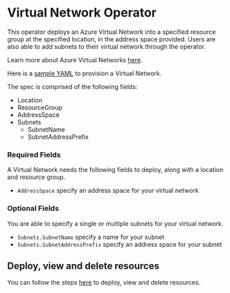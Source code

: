 # Virtual Network Operator

This operator deploys an Azure Virtual Network into a specified resource group at the specified location, in the address space provided. Users are also able to add subnets to their virtual network through the operator.

Learn more about Azure Virtual Networks [here](https://docs.microsoft.com/en-us/azure/virtual-network/virtual-networks-overview).

Here is a [sample YAML](/config/samples/azure_v1alpha1_virtualnetwork.yaml) to provision a Virtual Network.

The spec is comprised of the following fields:

* Location
* ResourceGroup
* AddressSpace
* Subnets
  * SubnetName
  * SubnetAddressPrefix

### Required Fields

A Virtual Network needs the following fields to deploy, along with a location and resource group.

* `AddressSpace` specify an address space for your virtual network

### Optional Fields

You are able to specify a single or multiple subnets for your virtual network.

* `Subnets.SubnetName` specify a name for your subnet
* `Subnets.SubnetAddressPrefix` specify an address space for your subnet

## Deploy, view and delete resources

You can follow the steps [here](/docs/topics/resourceprovision.md) to deploy, view and delete resources.
